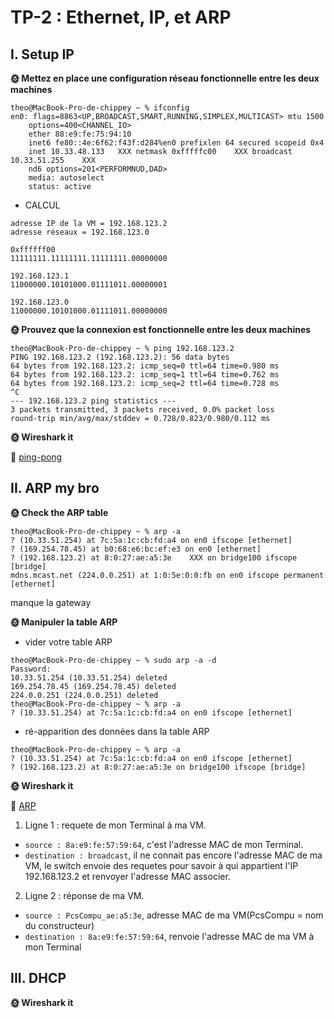 # TP-2 : Ethernet, IP, et ARP

## I. Setup IP

**🌞 Mettez en place une configuration réseau fonctionnelle entre les deux machines**

```
theo@MacBook-Pro-de-chippey ~ % ifconfig
en0: flags=8863<UP,BROADCAST,SMART,RUNNING,SIMPLEX,MULTICAST> mtu 1500
	options=400<CHANNEL_IO>
	ether 88:e9:fe:75:94:10 
	inet6 fe80::4e:6f62:f43f:d284%en0 prefixlen 64 secured scopeid 0x4 
	inet 10.33.48.133   XXX netmask 0xfffffc00    XXX broadcast 10.33.51.255    XXX
	nd6 options=201<PERFORMNUD,DAD>
	media: autoselect
	status: active
```

* CALCUL

```
adresse IP de la VM = 192.168.123.2
adresse réseaux = 192.168.123.0

0xffffff00
11111111.11111111.11111111.00000000

192.168.123.1
11000000.10101000.01111011.00000001

192.168.123.0
11000000.10101000.01111011.00000000
```

**🌞 Prouvez que la connexion est fonctionnelle entre les deux machines**

```
theo@MacBook-Pro-de-chippey ~ % ping 192.168.123.2
PING 192.168.123.2 (192.168.123.2): 56 data bytes
64 bytes from 192.168.123.2: icmp_seq=0 ttl=64 time=0.980 ms
64 bytes from 192.168.123.2: icmp_seq=1 ttl=64 time=0.762 ms
64 bytes from 192.168.123.2: icmp_seq=2 ttl=64 time=0.728 ms
^C
--- 192.168.123.2 ping statistics ---
3 packets transmitted, 3 packets received, 0.0% packet loss
round-trip min/avg/max/stddev = 0.728/0.823/0.980/0.112 ms
```

**🌞 Wireshark it**

🦈 [ping-pong](https://github.com/ChippeyTheo/TP-Fonc-Reseaux-B1-Theo/blob/main/pong-ping.pcapng)

## II. ARP my bro

**🌞 Check the ARP table**

```
theo@MacBook-Pro-de-chippey ~ % arp -a
? (10.33.51.254) at 7c:5a:1c:cb:fd:a4 on en0 ifscope [ethernet]
? (169.254.78.45) at b0:68:e6:bc:ef:e3 on en0 [ethernet]
? (192.168.123.2) at 8:0:27:ae:a5:3e    XXX on bridge100 ifscope [bridge]
mdns.mcast.net (224.0.0.251) at 1:0:5e:0:0:fb on en0 ifscope permanent [ethernet]

```

manque la gateway

**🌞 Manipuler la table ARP**

* vider votre table ARP

```
theo@MacBook-Pro-de-chippey ~ % sudo arp -a -d
Password:
10.33.51.254 (10.33.51.254) deleted
169.254.78.45 (169.254.78.45) deleted
224.0.0.251 (224.0.0.251) deleted
theo@MacBook-Pro-de-chippey ~ % arp -a
? (10.33.51.254) at 7c:5a:1c:cb:fd:a4 on en0 ifscope [ethernet]
```
* ré-apparition des données dans la table ARP

```
theo@MacBook-Pro-de-chippey ~ % arp -a
? (10.33.51.254) at 7c:5a:1c:cb:fd:a4 on en0 ifscope [ethernet]
? (192.168.123.2) at 8:0:27:ae:a5:3e on bridge100 ifscope [bridge]
```

**🌞 Wireshark it**

🦈 [ARP](https://github.com/ChippeyTheo/TP-Fonc-Reseaux-B1-Theo/blob/main/arp.pcapng)

1. Ligne 1 : requete de mon Terminal à ma VM. 
* `source : 8a:e9:fe:57:59:64`, c'est l'adresse MAC de mon Terminal.
* `destination : broadcast`, il ne connait pas encore l'adresse MAC de ma VM, le switch envoie des requetes pour savoir à qui appartient l'IP 192.168.123.2 et renvoyer l'adresse MAC associer. 

2. Ligne 2 : réponse de ma VM.
* `source : PcsCompu_ae:a5:3e`, adresse MAC de ma VM(PcsCompu = nom du constructeur)
* `destination : 8a:e9:fe:57:59:64`, renvoie l'adresse MAC de ma VM à mon Terminal

## III. DHCP

**🌞 Wireshark it**
